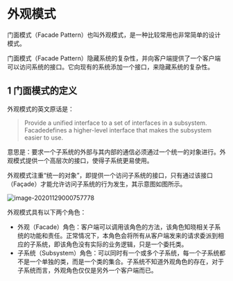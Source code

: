 # 外观模式

门面模式（Facade Pattern）也叫外观模式，是一种比较常用也非常简单的设计模式。

门面模式（Facade Pattern）隐藏系统的复杂性，并向客户端提供了一个客户端可以访问系统的接口。它向现有的系统添加一个接口，来隐藏系统的复杂性。

## 1 门面模式的定义

外观模式的英文原话是：

> Provide a unified interface to a set of interfaces in a subsystem. Facadedefines a higher-level interface that makes the subsystem easier to use.

意思是：要求一个子系统的外部与其内部的通信必须通过一个统一的对象进行。外观模式提供一个高层次的接口，使得子系统更易使用。

外观模式注重“统一的对象”，即提供一个访问子系统的接口，只有通过该接口（Façade）才能允许访问子系统的行为发生，其示意图如图所示。

![image-20201129000757778](https://yeyangshu-picgo.oss-cn-shanghai.aliyuncs.com/img/image-20201129000757778.png)

外观模式具有以下两个角色：

- 外观（Facade）角色：客户端可以调用该角色的方法，该角色知晓相关子系统的功能和责任。正常情况下，本角色会将所有从客户端发来的请求委派到相应的子系统，即该角色没有实际的业务逻辑，只是一个委托类。
- 子系统（Subsystem）角色：可以同时有一个或多个子系统，每一个子系统都不是一个单独的类，而是一个类的集合。子系统不知道外观角色的存在，对于子系统而言，外观角色仅仅是另外一个客户端而已。